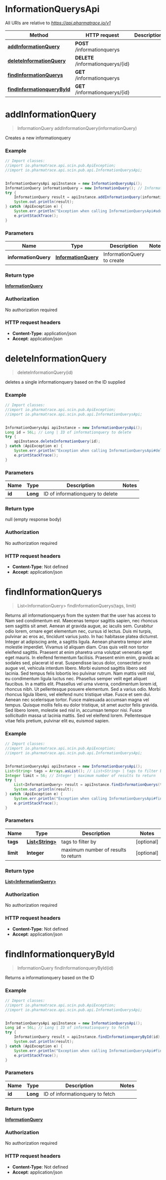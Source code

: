 # InformationQuerysApi

All URIs are relative to *https://api.pharmatrace.io/v1*

Method | HTTP request | Description
------------- | ------------- | -------------
[**addInformationQuery**](InformationQuerysApi.md#addInformationQuery) | **POST** /informationquerys | 
[**deleteInformationQuery**](InformationQuerysApi.md#deleteInformationQuery) | **DELETE** /informationquerys/{id} | 
[**findInformationQuerys**](InformationQuerysApi.md#findInformationQuerys) | **GET** /informationquerys | 
[**findInformationqueryById**](InformationQuerysApi.md#findInformationqueryById) | **GET** /informationquerys/{id} | 


<a name="addInformationQuery"></a>
# **addInformationQuery**
> InformationQuery addInformationQuery(informationQuery)



Creates a new informationquery

### Example
```java
// Import classes:
//import io.pharmatrace.api.scin.pub.ApiException;
//import io.pharmatrace.api.scin.pub.api.InformationQuerysApi;


InformationQuerysApi apiInstance = new InformationQuerysApi();
InformationQuery informationQuery = new InformationQuery(); // InformationQuery | InformationQuery to create
try {
    InformationQuery result = apiInstance.addInformationQuery(informationQuery);
    System.out.println(result);
} catch (ApiException e) {
    System.err.println("Exception when calling InformationQuerysApi#addInformationQuery");
    e.printStackTrace();
}
```

### Parameters

Name | Type | Description  | Notes
------------- | ------------- | ------------- | -------------
 **informationQuery** | [**InformationQuery**](InformationQuery.md)| InformationQuery to create |

### Return type

[**InformationQuery**](InformationQuery.md)

### Authorization

No authorization required

### HTTP request headers

 - **Content-Type**: application/json
 - **Accept**: application/json

<a name="deleteInformationQuery"></a>
# **deleteInformationQuery**
> deleteInformationQuery(id)



deletes a single informationquery based on the ID supplied

### Example
```java
// Import classes:
//import io.pharmatrace.api.scin.pub.ApiException;
//import io.pharmatrace.api.scin.pub.api.InformationQuerysApi;


InformationQuerysApi apiInstance = new InformationQuerysApi();
Long id = 56L; // Long | ID of informationquery to delete
try {
    apiInstance.deleteInformationQuery(id);
} catch (ApiException e) {
    System.err.println("Exception when calling InformationQuerysApi#deleteInformationQuery");
    e.printStackTrace();
}
```

### Parameters

Name | Type | Description  | Notes
------------- | ------------- | ------------- | -------------
 **id** | **Long**| ID of informationquery to delete |

### Return type

null (empty response body)

### Authorization

No authorization required

### HTTP request headers

 - **Content-Type**: Not defined
 - **Accept**: application/json

<a name="findInformationQuerys"></a>
# **findInformationQuerys**
> List&lt;InformationQuery&gt; findInformationQuerys(tags, limit)



Returns all informationquerys from the system that the user has access to Nam sed condimentum est. Maecenas tempor sagittis sapien, nec rhoncus sem sagittis sit amet. Aenean at gravida augue, ac iaculis sem. Curabitur odio lorem, ornare eget elementum nec, cursus id lectus. Duis mi turpis, pulvinar ac eros ac, tincidunt varius justo. In hac habitasse platea dictumst. Integer at adipiscing ante, a sagittis ligula. Aenean pharetra tempor ante molestie imperdiet. Vivamus id aliquam diam. Cras quis velit non tortor eleifend sagittis. Praesent at enim pharetra urna volutpat venenatis eget eget mauris. In eleifend fermentum facilisis. Praesent enim enim, gravida ac sodales sed, placerat id erat. Suspendisse lacus dolor, consectetur non augue vel, vehicula interdum libero. Morbi euismod sagittis libero sed lacinia.  Sed tempus felis lobortis leo pulvinar rutrum. Nam mattis velit nisl, eu condimentum ligula luctus nec. Phasellus semper velit eget aliquet faucibus. In a mattis elit. Phasellus vel urna viverra, condimentum lorem id, rhoncus nibh. Ut pellentesque posuere elementum. Sed a varius odio. Morbi rhoncus ligula libero, vel eleifend nunc tristique vitae. Fusce et sem dui. Aenean nec scelerisque tortor. Fusce malesuada accumsan magna vel tempus. Quisque mollis felis eu dolor tristique, sit amet auctor felis gravida. Sed libero lorem, molestie sed nisl in, accumsan tempor nisi. Fusce sollicitudin massa ut lacinia mattis. Sed vel eleifend lorem. Pellentesque vitae felis pretium, pulvinar elit eu, euismod sapien. 

### Example
```java
// Import classes:
//import io.pharmatrace.api.scin.pub.ApiException;
//import io.pharmatrace.api.scin.pub.api.InformationQuerysApi;


InformationQuerysApi apiInstance = new InformationQuerysApi();
List<String> tags = Arrays.asList(); // List<String> | tags to filter by
Integer limit = 56; // Integer | maximum number of results to return
try {
    List<InformationQuery> result = apiInstance.findInformationQuerys(tags, limit);
    System.out.println(result);
} catch (ApiException e) {
    System.err.println("Exception when calling InformationQuerysApi#findInformationQuerys");
    e.printStackTrace();
}
```

### Parameters

Name | Type | Description  | Notes
------------- | ------------- | ------------- | -------------
 **tags** | [**List&lt;String&gt;**](String.md)| tags to filter by | [optional]
 **limit** | **Integer**| maximum number of results to return | [optional]

### Return type

[**List&lt;InformationQuery&gt;**](InformationQuery.md)

### Authorization

No authorization required

### HTTP request headers

 - **Content-Type**: Not defined
 - **Accept**: application/json

<a name="findInformationqueryById"></a>
# **findInformationqueryById**
> InformationQuery findInformationqueryById(id)



Returns a informationquery based on the ID

### Example
```java
// Import classes:
//import io.pharmatrace.api.scin.pub.ApiException;
//import io.pharmatrace.api.scin.pub.api.InformationQuerysApi;


InformationQuerysApi apiInstance = new InformationQuerysApi();
Long id = 56L; // Long | ID of informationquery to fetch
try {
    InformationQuery result = apiInstance.findInformationqueryById(id);
    System.out.println(result);
} catch (ApiException e) {
    System.err.println("Exception when calling InformationQuerysApi#findInformationqueryById");
    e.printStackTrace();
}
```

### Parameters

Name | Type | Description  | Notes
------------- | ------------- | ------------- | -------------
 **id** | **Long**| ID of informationquery to fetch |

### Return type

[**InformationQuery**](InformationQuery.md)

### Authorization

No authorization required

### HTTP request headers

 - **Content-Type**: Not defined
 - **Accept**: application/json

